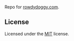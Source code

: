 Repo for [rowdydoggy.com](rowdydoggy.com).


License
-------

Licensed under the [MIT](http://opensource.org/licenses/MIT) license.
